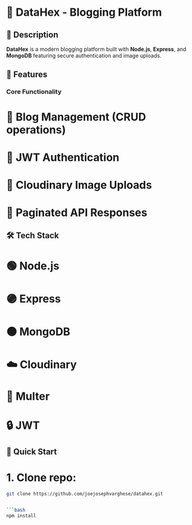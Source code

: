 # 🚀 DataHex - Blogging Platform

## 📜 Description
**DataHex** is a modern blogging platform built with **Node.js**, **Express**, and **MongoDB** featuring secure authentication and image uploads.

## 🌟 Features
### Core Functionality
# 📝 Blog Management (CRUD operations)
# 🔐 JWT Authentication
# 🌄 Cloudinary Image Uploads
# 📖 Paginated API Responses

## 🛠 Tech Stack
# 🟢 Node.js
# 🟣 Express
# 🟠 MongoDB
# ☁️ Cloudinary
# 🔄 Multer
# 🔒 JWT

## 🚀 Quick Start
# 1. Clone repo:
```bash
git clone https://github.com/joejosephvarghese/datahex.git


```bash
npm install
